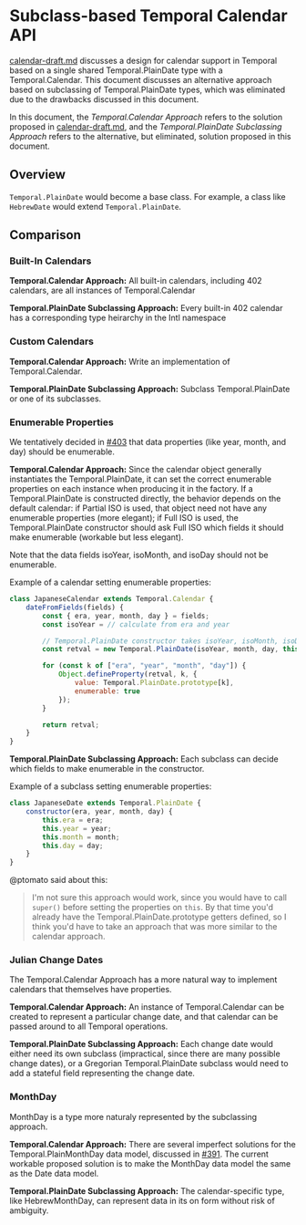 Subclass-based Temporal Calendar API
====================================

[calendar-draft.md](calendar-draft.md) discusses a design for calendar support in Temporal based on a single shared Temporal.PlainDate type with a Temporal.Calendar.  This document discusses an alternative approach based on subclassing of Temporal.PlainDate types, which was eliminated due to the drawbacks discussed in this document.

In this document, the *Temporal.Calendar Approach* refers to the solution proposed in [calendar-draft.md](calendar-draft.md), and the *Temporal.PlainDate Subclassing Approach* refers to the alternative, but eliminated, solution proposed in this document.

## Overview

`Temporal.PlainDate` would become a base class.  For example, a class like `HebrewDate` would extend `Temporal.PlainDate`.

## Comparison

### Built-In Calendars

**Temporal.Calendar Approach:** All built-in calendars, including 402 calendars, are all instances of Temporal.Calendar

**Temporal.PlainDate Subclassing Approach:** Every built-in 402 calendar has a corresponding type heirarchy in the Intl namespace

### Custom Calendars

**Temporal.Calendar Approach:** Write an implementation of Temporal.Calendar.

**Temporal.PlainDate Subclassing Approach:** Subclass Temporal.PlainDate or one of its subclasses.

### Enumerable Properties

We tentatively decided in [#403](https://github.com/tc39/proposal-temporal/issues/403) that data properties (like year, month, and day) should be enumerable.

**Temporal.Calendar Approach:** Since the calendar object generally instantiates the Temporal.PlainDate, it can set the correct enumerable properties on each instance when producing it in the factory.  If a Temporal.PlainDate is constructed directly, the behavior depends on the default calendar: if Partial ISO is used, that object need not have any enumerable properties (more elegant); if Full ISO is used, the Temporal.PlainDate constructor should ask Full ISO which fields it should make enumerable (workable but less elegant).

Note that the data fields isoYear, isoMonth, and isoDay should not be enumerable.

Example of a calendar setting enumerable properties:

```javascript
class JapaneseCalendar extends Temporal.Calendar {
    dateFromFields(fields) {
        const { era, year, month, day } = fields;
        const isoYear = // calculate from era and year

        // Temporal.PlainDate constructor takes isoYear, isoMonth, isoDay, and calendar
        const retval = new Temporal.PlainDate(isoYear, month, day, this);

        for (const k of ["era", "year", "month", "day"]) {
            Object.defineProperty(retval, k, {
                value: Temporal.PlainDate.prototype[k],
                enumerable: true
            });
        }

        return retval;
    }
}
```

**Temporal.PlainDate Subclassing Approach:** Each subclass can decide which fields to make enumerable in the constructor.

Example of a subclass setting enumerable properties:

```javascript
class JapaneseDate extends Temporal.PlainDate {
    constructor(era, year, month, day) {
        this.era = era;
        this.year = year;
        this.month = month;
        this.day = day;
    }
}
```

@ptomato said about this:

> I'm not sure this approach would work, since you would have to call `super()` before setting the properties on `this`. By that time you'd already have the Temporal.PlainDate.prototype getters defined, so I think you'd have to take an approach that was more similar to the calendar approach.

### Julian Change Dates

The Temporal.Calendar Approach has a more natural way to implement calendars that themselves have properties.

**Temporal.Calendar Approach:** An instance of Temporal.Calendar can be created to represent a particular change date, and that calendar can be passed around to all Temporal operations.

**Temporal.PlainDate Subclassing Approach:** Each change date would either need its own subclass (impractical, since there are many possible change dates), or a Gregorian Temporal.PlainDate subclass would need to add a stateful field representing the change date.

### MonthDay

MonthDay is a type more naturaly represented by the subclassing approach.

**Temporal.Calendar Approach:** There are several imperfect solutions for the Temporal.PlainMonthDay data model, discussed in [#391](https://github.com/tc39/proposal-temporal/issues/391).  The current workable proposed solution is to make the MonthDay data model the same as the Date data model.

**Temporal.PlainDate Subclassing Approach:** The calendar-specific type, like HebrewMonthDay, can represent data in its on form without risk of ambiguity.






